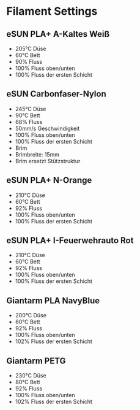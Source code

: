 # Filament Settings

## eSUN PLA+ A-Kaltes Weiß
- 205°C Düse
- 60°C Bett
- 90% Fluss
- 100% Fluss oben/unten
- 100% Fluss der ersten Schicht

## eSUN Carbonfaser-Nylon
- 245°C Düse
- 90°C Bett
- 68% Fluss
- 50mm/s Geschwindigkeit
- 100% Fluss oben/unten
- 100% Fluss der ersten Schicht
- Brim
- Brimbreite: 15mm
- Brim ersetzt Stützstruktur

## eSUN PLA+ N-Orange
- 210°C Düse
- 60°C Bett
- 92% Fluss
- 100% Fluss oben/unten
- 100% Fluss der ersten Schicht

## eSUN PLA+ I-Feuerwehrauto Rot
- 210°C Düse
- 60°C Bett
- 92% Fluss
- 100% Fluss oben/unten
- 100% Fluss der ersten Schicht

## Giantarm PLA NavyBlue
- 200°C Düse
- 60°C Bett
- 92% Fluss
- 100% Fluss oben/unten
- 102% Fluss der ersten Schicht

## Giantarm PETG
- 230°C Düse
- 80°C Bett
- 92% Fluss
- 100% Fluss oben/unten
- 102% Fluss der ersten Schicht
